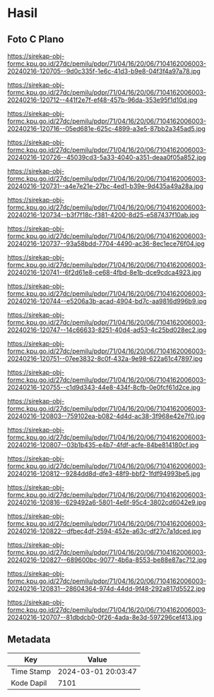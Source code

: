 # Hasil

## Foto C Plano

https://sirekap-obj-formc.kpu.go.id/27dc/pemilu/pdpr/71/04/16/20/06/7104162006003-20240216-120705--9d0c335f-1e6c-41d3-b9e8-04f3f4a97a78.jpg

https://sirekap-obj-formc.kpu.go.id/27dc/pemilu/pdpr/71/04/16/20/06/7104162006003-20240216-120712--441f2e7f-ef48-457b-96da-353e95f1d10d.jpg

https://sirekap-obj-formc.kpu.go.id/27dc/pemilu/pdpr/71/04/16/20/06/7104162006003-20240216-120716--05ed681e-625c-4899-a3e5-87bb2a345ad5.jpg

https://sirekap-obj-formc.kpu.go.id/27dc/pemilu/pdpr/71/04/16/20/06/7104162006003-20240216-120726--45039cd3-5a33-4040-a351-deaa0f05a852.jpg

https://sirekap-obj-formc.kpu.go.id/27dc/pemilu/pdpr/71/04/16/20/06/7104162006003-20240216-120731--a4e7e21e-27bc-4ed1-b39e-9d435a49a28a.jpg

https://sirekap-obj-formc.kpu.go.id/27dc/pemilu/pdpr/71/04/16/20/06/7104162006003-20240216-120734--b3f7f18c-f381-4200-8d25-e587437f10ab.jpg

https://sirekap-obj-formc.kpu.go.id/27dc/pemilu/pdpr/71/04/16/20/06/7104162006003-20240216-120737--93a58bdd-7704-4490-ac36-8ec1ece76f04.jpg

https://sirekap-obj-formc.kpu.go.id/27dc/pemilu/pdpr/71/04/16/20/06/7104162006003-20240216-120741--6f2d61e8-ce68-4fbd-8e1b-dce9cdca4923.jpg

https://sirekap-obj-formc.kpu.go.id/27dc/pemilu/pdpr/71/04/16/20/06/7104162006003-20240216-120744--e5206a3b-acad-4904-bd7c-aa9816d996b9.jpg

https://sirekap-obj-formc.kpu.go.id/27dc/pemilu/pdpr/71/04/16/20/06/7104162006003-20240216-120747--14c66633-8251-40d4-ad53-4c25bd028ec2.jpg

https://sirekap-obj-formc.kpu.go.id/27dc/pemilu/pdpr/71/04/16/20/06/7104162006003-20240216-120751--07ee3832-8c0f-432a-9e98-622a61c47897.jpg

https://sirekap-obj-formc.kpu.go.id/27dc/pemilu/pdpr/71/04/16/20/06/7104162006003-20240216-120755--c1d9d343-44e8-434f-8cfb-0e0fcf61d2ce.jpg

https://sirekap-obj-formc.kpu.go.id/27dc/pemilu/pdpr/71/04/16/20/06/7104162006003-20240216-120803--759102ea-b082-4d4d-ac38-3f968e42e7f0.jpg

https://sirekap-obj-formc.kpu.go.id/27dc/pemilu/pdpr/71/04/16/20/06/7104162006003-20240216-120807--03b1b435-e4b7-4fdf-acfe-84be814180cf.jpg

https://sirekap-obj-formc.kpu.go.id/27dc/pemilu/pdpr/71/04/16/20/06/7104162006003-20240216-120812--9284dd8d-dfe3-48f9-bbf2-1fdf94993be5.jpg

https://sirekap-obj-formc.kpu.go.id/27dc/pemilu/pdpr/71/04/16/20/06/7104162006003-20240216-120816--629492a6-5801-4e6f-95c4-3802cd6042e9.jpg

https://sirekap-obj-formc.kpu.go.id/27dc/pemilu/pdpr/71/04/16/20/06/7104162006003-20240216-120822--dfbec4df-2594-452e-a63c-df27c7a1dced.jpg

https://sirekap-obj-formc.kpu.go.id/27dc/pemilu/pdpr/71/04/16/20/06/7104162006003-20240216-120827--689600bc-9077-4b6a-8553-be88e87ac712.jpg

https://sirekap-obj-formc.kpu.go.id/27dc/pemilu/pdpr/71/04/16/20/06/7104162006003-20240216-120831--28604364-974d-44dd-9f48-292a817d5522.jpg

https://sirekap-obj-formc.kpu.go.id/27dc/pemilu/pdpr/71/04/16/20/06/7104162006003-20240216-120707--81dbdcb0-0f26-4ada-8e3d-597296cef413.jpg


## Metadata

| Key        | Value               |
| ---------- | ------------------- |
| Time Stamp | 2024-03-01 20:03:47 |
| Kode Dapil | 7101                |



